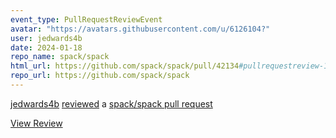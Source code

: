 ```yaml
---
event_type: PullRequestReviewEvent
avatar: "https://avatars.githubusercontent.com/u/6126104?"
user: jedwards4b
date: 2024-01-18
repo_name: spack/spack
html_url: https://github.com/spack/spack/pull/42134#pullrequestreview-1828558460
repo_url: https://github.com/spack/spack
---
```


<a href='https://github.com/jedwards4b' target='_blank'>jedwards4b</a> <a href='https://github.com/spack/spack/pull/42134#pullrequestreview-1828558460' target='_blank'>reviewed</a> a <a href='https://github.com/spack/spack/pull/42134' target='_blank'>spack/spack pull request</a>

<small></small>

<a href='https://github.com/spack/spack/pull/42134#pullrequestreview-1828558460' target='_blank'>View Review</a>
